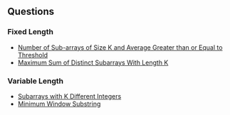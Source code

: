 ## Questions
### Fixed Length
- [Number of Sub-arrays of Size K and Average Greater than or Equal to Threshold](https://leetcode.com/problems/number-of-sub-arrays-of-size-k-and-average-greater-than-or-equal-to-threshold/description/)
- [Maximum Sum of Distinct Subarrays With Length K](https://leetcode.com/problems/maximum-sum-of-distinct-subarrays-with-length-k/description/)
### Variable Length
- [Subarrays with K Different Integers](https://leetcode.com/problems/subarrays-with-k-different-integers/description/)
- [Minimum Window Substring](https://leetcode.com/problems/minimum-window-substring/description/)

